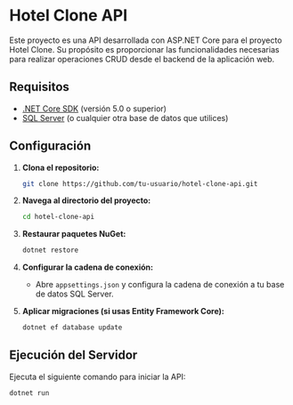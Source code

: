 # Hotel Clone API

Este proyecto es una API desarrollada con ASP.NET Core para el proyecto Hotel Clone. Su propósito es proporcionar las funcionalidades necesarias para realizar operaciones CRUD desde el backend de la aplicación web.

## Requisitos

- [.NET Core SDK](https://dotnet.microsoft.com/download) (versión 5.0 o superior)
- [SQL Server](https://www.microsoft.com/en-us/sql-server/sql-server-downloads) (o cualquier otra base de datos que utilices)

## Configuración

1. **Clona el repositorio:**

    ```bash
    git clone https://github.com/tu-usuario/hotel-clone-api.git
    ```

2. **Navega al directorio del proyecto:**

    ```bash
    cd hotel-clone-api
    ```

3. **Restaurar paquetes NuGet:**

    ```bash
    dotnet restore
    ```

4. **Configurar la cadena de conexión:**

    - Abre `appsettings.json` y configura la cadena de conexión a tu base de datos SQL Server.

5. **Aplicar migraciones (si usas Entity Framework Core):**

    ```bash
    dotnet ef database update
    ```

## Ejecución del Servidor

Ejecuta el siguiente comando para iniciar la API:

```bash
dotnet run
